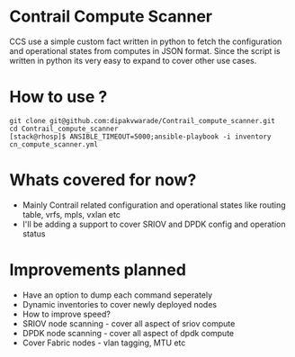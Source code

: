 # Contrail Compute Scanner

CCS use a simple custom fact written in python to fetch the configuration and operational states from computes in JSON format.
Since the script is written in python its very easy to expand to cover other use cases.



# How to use ?
```
git clone git@github.com:dipakvwarade/Contrail_compute_scanner.git
cd Contrail_compute_scanner
[stack@rhosp]$ ANSIBLE_TIMEOUT=5000;ansible-playbook -i inventory cn_compute_scanner.yml

```

# Whats covered for now?
- Mainly Contrail related configuration and operational states like routing table, vrfs, mpls, vxlan etc
- I'll be adding a support to cover SRIOV and DPDK config and operation status

# Improvements planned
- Have an option to dump each command seperately
- Dynamic inventories to cover newly deployed nodes
- How to improve speed?
- SRIOV node scanning - cover all aspect of sriov compute
- DPDK node scanning - cover all aspect of dpdk compute
- Cover Fabric nodes - vlan tagging, MTU etc



